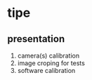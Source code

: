 # tipe

## presentation

1. camera(s) calibration
2. image croping for tests
3. software calibration
